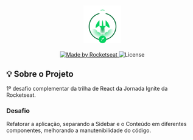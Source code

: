 <h4 align="center">
  <img src="https://github.com/gustavocrvls/icons/blob/fc63a98f7e1b0bbf0acd107f1e9f91d26a22d035/ignite.png" width="100">
</h4>

<p align="center">
  <a href="https://rocketseat.com.br">
    <img alt="Made by Rocketseat" src="https://img.shields.io/badge/made%20by-Rocketseat-47ad5c">
  </a>
  <img alt="License" src="https://img.shields.io/badge/license-MIT-47ad5c">
</p>

## 💡 Sobre o Projeto

1º desafio complementar da trilha de React da Jornada Ignite da Rocketseat.

### Desafio

Refatorar a aplicação, separando a Sidebar e o Conteúdo em diferentes componentes, melhorando a manutenibilidade do código.
